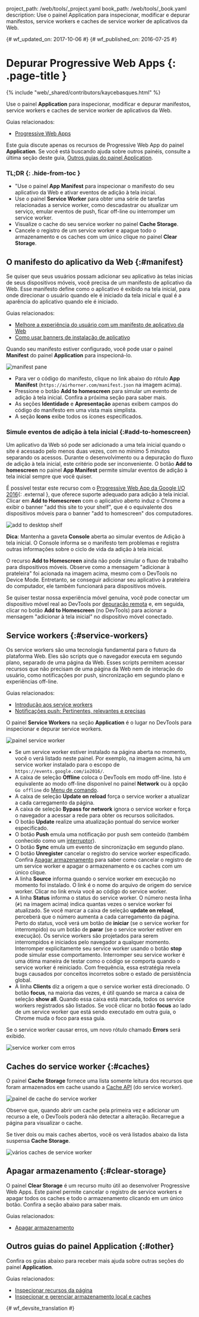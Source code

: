 project_path: /web/tools/_project.yaml
book_path: /web/tools/_book.yaml
description: Use o painel Application para inspecionar, modificar e depurar manifestos, service workers e caches de service worker de aplicativos da Web.

{# wf_updated_on: 2017-10-06 #}
{# wf_published_on: 2016-07-25 #}

# Depurar Progressive Web Apps {: .page-title }

{% include "web/_shared/contributors/kaycebasques.html" %}

Use o painel <strong>Application</strong> para inspecionar, modificar
e depurar manifestos, service workers e caches de service worker de aplicativos da Web.

Guias relacionados: 

* [Progressive Web Apps](/web/progressive-web-apps)

Este guia discute apenas os recursos de Progressive Web App do painel
**Application**. Se você está buscando ajuda sobre outros painéis, consulte
a última seção deste guia, [Outros guias do painel
Application](#other).


### TL;DR {: .hide-from-toc }
- "Use o painel <strong>App Manifest</strong> para inspecionar o manifesto do seu aplicativo da Web e ativar eventos de adição à tela inicial.
- Use o painel <strong>Service Worker</strong> para obter uma série de tarefas relacionadas a service worker, como descadastrar ou atualizar um serviço, emular eventos de push, ficar off-line ou interromper um service worker.
- Visualize o cache do seu service worker no painel <strong>Cache Storage</strong>.
- Cancele o registro de um service worker e apague todo o armazenamento e os caches com um único clique no painel <strong>Clear Storage</strong>.


## O manifesto do aplicativo da Web {:#manifest}

Se quiser que seus usuários possam adicionar seu aplicativo às telas inicias de seus dispositivos móveis,
você precisa de um manifesto de aplicativo da Web. Esse manifesto define como o aplicativo é exibido na
tela inicial, para onde direcionar o usuário quando ele é iniciado da tela inicial e qual é a aparência
do aplicativo quando ele é iniciado.

Guias relacionados:

* [Melhore a experiência do usuário com um manifesto de
 aplicativo da Web](/web/fundamentals/web-app-manifest)
* [Como usar banners de
  instalação de aplicativo](/web/fundamentals/app-install-banners)

Quando seu manifesto estiver configurado, você pode usar o painel **Manifest** do painel
**Application** para inspecioná-lo.

![manifest pane][manifest]

* Para ver o código do manifesto, clique no link abaixo do rótulo **App Manifest**
  (`https://airhorner.com/manifest.json` na imagem acima).
* Pressione o botão **Add to homescreen** para simular um evento de adição
  à tela inicial. Confira a próxima seção para saber mais.
* As seções **Identidade** e **Apresentação** apenas exibem campos do
  código do manifesto em uma vista mais simplista.
* A seção **Icons** exibe todos os ícones especificados.

[manifest]: images/manifest.png

### Simule eventos de adição à tela inicial {:#add-to-homescreen}

Um aplicativo da Web só pode ser adicionado a uma tela inicial quando o site é acessado pelo
menos duas vezes, com no mínimo 5 minutos separando os acessos. Durante o desenvolvimento ou
a depuração do fluxo de adição à tela inicial, este critério pode ser inconveniente.
O botão **Add to homescreen** no painel **App Manifest** permite
simular eventos de adição à tela inicial sempre que você quiser.

É possível testar este recurso com o [Progressive Web App da Google I/O
2016](https://events.google.com/io2016/){: .external }, que oferece suporte adequado para adição à
tela inicial. Clicar em **Add to Homescreen** com o aplicativo aberto induz
o Chrome a exibir o banner "add this site to your shelf", que é o
equivalente dos dispositivos móveis para o banner "add to homescreen" dos computadores.

![add to desktop shelf][shelf]

**Dica**: Mantenha a gaveta **Console** aberta ao simular eventos de Adição
à tela inicial. O Console informa se o manifesto tem problemas e registra outras
informações sobre o ciclo de vida da adição à tela inicial.

O recurso **Add to Homescreen** ainda não pode simular o fluxo de trabalho para dispositivos
móveis. Observe como a mensagem "adicionar à prateleira" foi acionada na
imagem acima, mesmo com o DevTools no Device Mode. Entretanto, se conseguir adicionar
seu aplicativo à prateleira do computador, ele também funcionará
para dispositivos móveis.

Se quiser testar nossa experiência móvel genuína, você pode
conectar um dispositivo móvel real ao DevTools por [depuração remota][remote
debugging] e, em seguida, clicar no botão **Add to Homescreen** (no DevTools)
para acionar a mensagem "adicionar à tela inicial" no dispositivo móvel conectado.

[shelf]: images/io.png
[remote debugging]: /web/tools/chrome-devtools/debug/remote-debugging/remote-debugging

## Service workers {:#service-workers}

Os service workers são uma tecnologia fundamental para o futuro da plataforma Web. Eles
são scripts que o navegador executa em segundo plano, separado de uma página da Web.
Esses scripts permitem acessar recursos que não precisam de uma página da Web nem de interação
do usuário, como notificações por push, sincronização em segundo plano e experiências off-line.

Guias relacionados:

* [Introdução aos service workers](/web/fundamentals/primers/service-worker)
* [Notificações push: Pertinentes, relevantes e
  precisas](/web/fundamentals/push-notifications)

O painel **Service Workers** na seção **Application** é o lugar no
DevTools para inspecionar e depurar service workers.

![painel service worker][sw]

* Se um service worker estiver instalado na página aberta no momento, você o verá
   listado neste painel. Por exemplo, na imagem acima, há um service
  worker instalado para o escopo de `https://events.google.com/io2016/`.
* A caixa de seleção **Offline** coloca o DevTools em modo off-line. Isto
  é equivalente ao modo off-line disponível no painel **Network** ou
  à opção `Go offline` do [Menu de comando][cm].
* A caixa de seleção **Update on reload** força o service worker a
  atualizar a cada carregamento da página.
* A caixa de seleção **Bypass for network** ignora o service worker e força o
  navegador a acessar a rede para obter os recursos solicitados.
* O botão **Update** realize uma atualização pontual do service worker
  especificado.
* O botão **Push** emula uma notificação por push sem conteúdo (também conhecido
  como um [interruptor][tickle]).
* O botão **Sync** emula um evento de sincronização em segundo plano.
* O botão **Unregister** cancelar o registro do service worker especificado. Confira
  [Apagar armazenamento](#clear-storage) para saber como cancelar o registro de um service worker e
  apagar o armazenamento e os caches com um único clique.
* A linha **Source** informa quando o service worker em execução no momento foi
  instalado. O link é o nome do arquivo de origem do service worker. Clicar
  no link envia você ao código do service worker.
* A linha **Status** informa o status do service worker. O número nesta
  linha (`#1` na imagem acima) indica quantas vezes o service
  worker foi atualizado. Se você marcar a caixa de seleção **update on reload**,
  perceberá que o número aumenta a cada carregamento da página. Perto do
  status, você verá um botão de **iniciar** (se o service worker for interrompido) ou um
  botão de **parar** (se o service worker estiver em execução). Os service workers são
  projetados para serem interrompidos e iniciados pelo navegador a qualquer momento. Interromper
  explicitamente seu service worker usando o botão **stop** pode simular esse comportamento.
  Interromper seu service worker é uma ótima maneira de testar como o
  código se comporta quando o service worker é reiniciado. Com frequência,
  essa estratégia revela bugs causados por conceitos incorretos sobre o estado de persistência global.
* A linha **Clients** diz a origem a que o service worker está
  direcionado. O botão **focus**, na maioria das vezes, é útil quando se marca a
  caixa de seleção **show all**. Quando essa caixa está marcada, todos os service
  workers registrados são listados. Se você clicar no botão **focus** ao lado de um service
  worker que está sendo executado em outra guia, o Chrome muda o foco para essa guia.

Se o service worker causar erros, um novo rótulo chamado **Errors** será
exibido.

![service worker com erros][errors]

[sw]: images/sw.png
[cm]: /web/tools/chrome-devtools/settings#command-menu
[tickle]: /web/fundamentals/push-notifications/how-push-works
[errors]: images/sw-error.png

## Caches do service worker {:#caches}

O painel **Cache Storage** fornece uma lista somente leitura dos recursos que foram
armazenados em cache usando a [Cache API][sw-cache] (do service worker).

![painel de cache do service worker][sw-cache-pane]

Observe que, quando abrir um cache pela primeira vez e adicionar um recurso a ele, o DevTools
poderá não detectar a alteração. Recarregue a página para visualizar o cache.

Se tiver dois ou mais caches abertos, você os verá listados abaixo da lista suspensa
**Cache Storage**.

![vários caches de service worker][multiple-caches]

[sw-cache]: https://developer.mozilla.org/en-US/docs/Web/API/Cache
[sw-cache-pane]: images/sw-cache.png
[multiple-caches]: images/multiple-caches.png

## Apagar armazenamento {:#clear-storage}

O painel **Clear Storage** é um recurso muito útil ao
desenvolver Progressive Web Apps. Este painel permite cancelar o registro de service workers
e apagar todos os caches e todo o armazenamento clicando em um único botão. Confira a
seção abaixo para saber mais.

Guias relacionados:

* [Apagar
  armazenamento](/web/tools/chrome-devtools/iterate/manage-data/local-storage#clear-storage)

## Outros guias do painel Application {:#other}

Confira os guias abaixo para receber mais ajuda sobre outras seções do
painel **Application**.

Guias relacionados:

* [Inspecionar recursos da página](/web/tools/chrome-devtools/iterate/manage-data/page-resources)
* [Inspecionar e
  gerenciar armazenamento local e caches](/web/tools/chrome-devtools/iterate/manage-data/local-storage)


{# wf_devsite_translation #}
